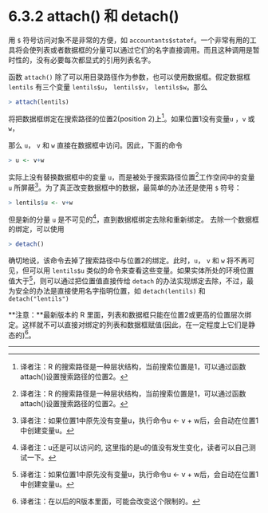 # 6.3.2 attach() 和 detach()

用 `$` 符号访问对象不是非常的方便，如 `accountants$statef`。一个非常有用的工具将会使列表或者数据框的分量可以通过它们的名字直接调用。而且这种调用是暂时性的，没有必要每次都显式的引用列表名字。

函数 `attach()` 除了可以用目录路径作为参数，也可以使用数据框。假定数据框 `lentils` 有三个变量 `lentils$u`， `lentils$v`， `lentils$w`。那么

```R
> attach(lentils)
```

将把数据框绑定在搜索路径的位置2(position 2)上[^1]。如果位置1没有变量`u` ，`v`  或 `w`，

那么 `u`， `v` 和 `w` 直接在数据框中访问。因此，下面的命令 

```R
> u <- v+w
```

实际上没有替换数据框中的变量 `u`，而是被处于搜索路径位置[^1]工作空间中的变量 `u` 所屏蔽[^2]。为了真正改变数据框中的数据，最简单的办法还是使用 `$` 符号：

```R
> lentils$u <- v+w
```

但是新的分量 `u` 是不可见的[^3]，直到数据框绑定去除和重新绑定。 去除一个数据框的绑定，可以使用

```R
> detach()
```

确切地说，该命令去掉了搜索路径中与位置2的绑定。此时，`u`， `v` 和 `w` 将不再可见，但可以用 `lentils$u` 类似的命令来查看这些变量。如果实体所处的环境位置值大于[^2]，则可以通过把位置值直接传给 `detach` 的办法实现绑定去除，不过，最为安全的办法是直接使用名字指明位置，如 `detach(lentils)` 和 `detach("lentils")`

**注意：**最新版本的 R 里面，列表和数据框只能在位置2或更高的位置层次绑定。这样就不可以直接对绑定的列表和数据框赋值(因此，在一定程度上它们是静态的)[^4]。





---

[^1]:译者注：R 的搜索路径是一种层状结构，当前搜索位置是1，可以通过函数attach()设置搜索路径的位置2。
[^2]:译者注：如果位置1中原先没有变量u，执行命令u <- v + w后，会自动在位置1中创建变量u。
[^3]:译者注：u还是可以访问的, 这里指的是u的值没有发生变化，读者可以自己测试一下。
[^4]:译者注：在以后的R版本里面，可能会改变这个限制的。